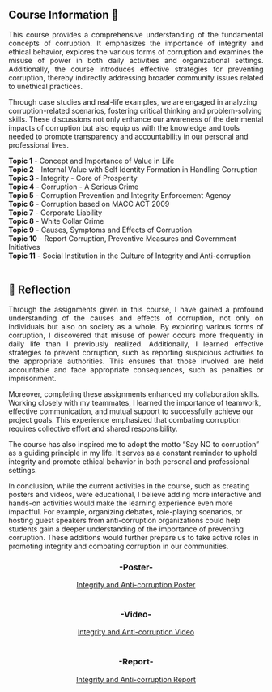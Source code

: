 ## Course Information 💸

<p align="justify">
This course provides a comprehensive understanding of the fundamental concepts of corruption. It emphasizes the importance of integrity and ethical behavior, explores the various forms of corruption and examines the misuse of power in both daily activities and organizational settings. Additionally, the course introduces effective strategies for preventing corruption, thereby indirectly addressing broader community issues related to unethical practices.

Through case studies and real-life examples, we are engaged in analyzing corruption-related scenarios, fostering critical thinking and problem-solving skills. These discussions not only enhance our awareness of the detrimental impacts of corruption but also equip us with the knowledge and tools needed to promote transparency and accountability in our personal and professional lives.
  
**Topic 1** - Concept and Importance of Value in Life <br>
**Topic 2** - Internal Value with Self Identity Formation in Handling Corruption <br>
**Topic 3** - Integrity - Core of Prosperity <br>
**Topic 4** - Corruption -  A Serious Crime <br>
**Topic 5** - Corruption Prevention and Integrity Enforcement Agency <br>
**Topic 6** - Corruption based on MACC ACT 2009 <br>
**Topic 7** - Corporate Liability <br>
**Topic 8** - White Collar Crime <br>
**Topic 9** - Causes, Symptoms and Effects of Corruption <br>
**Topic 10** - Report Corruption, Preventive Measures and Government Initiatives <br>
**Topic 11** - Social Institution in the Culture of Integrity and Anti-corruption <br><br>

## 💭 Reflection
<p align= "justify">
Through the assignments given in this course, I have gained a profound understanding of the causes and effects of corruption, not only on individuals but also on society as a whole. By exploring various forms of corruption, I discovered that misuse of power occurs more frequently in daily life than I previously realized. Additionally, I learned effective strategies to prevent corruption, such as reporting suspicious activities to the appropriate authorities. This ensures that those involved are held accountable and face appropriate consequences, such as penalties or imprisonment.

Moreover, completing these assignments enhanced my collaboration skills. Working closely with my teammates, I learned the importance of teamwork, effective communication, and mutual support to successfully achieve our project goals. This experience emphasized that combating corruption requires collective effort and shared responsibility.

The course has also inspired me to adopt the motto “Say NO to corruption” as a guiding principle in my life. It serves as a constant reminder to uphold integrity and promote ethical behavior in both personal and professional settings.

In conclusion, while the current activities in the course, such as creating posters and videos, were educational, I believe adding more interactive and hands-on activities would make the learning experience even more impactful. For example, organizing debates, role-playing scenarios, or hosting guest speakers from anti-corruption organizations could help students gain a deeper understanding of the importance of preventing corruption. These additions would further prepare us to take active roles in promoting integrity and combating corruption in our communities.

<div align="center">
  <h3>-Poster-</h3>
  <a href="https://github.com/Angela127/Year-1/blob/08ae72c38ed12050fe2efb2fead6800bd39201f6/Integrity%20and%20Anti-corruption/Integerity%20and%20Anti-corruption%20Poster.pdf">Integrity and Anti-corruption Poster</a>
  <br><br>
  <h3>-Video-</h3>
  <a href="https://youtu.be/w9KqqfceAa4">Integrity and Anti-corruption Video</a>
  <br><br>
  <h3>-Report-</h3>
  <a href="https://github.com/Angela127/Year-1/blob/08ae72c38ed12050fe2efb2fead6800bd39201f6/Integrity%20and%20Anti-corruption/Integrity%20and%20Anti-corruption%20report.pdf">Integrity and Anti-corruption Report</a>
